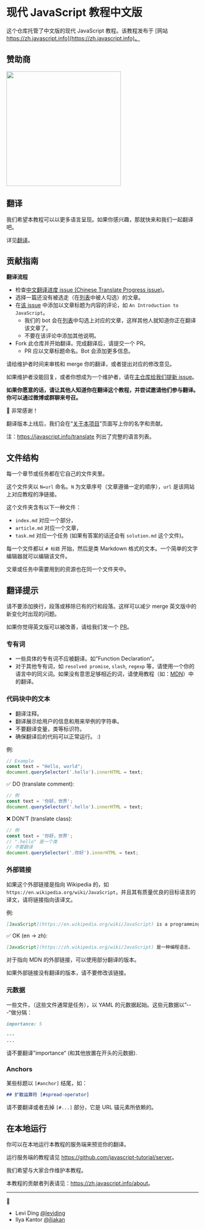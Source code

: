 # 现代 JavaScript 教程中文版

这个仓库托管了中文版的现代 JavaScript 教程。该教程发布于 [网站 https://zh.javascript.info](https://zh.javascript.info)。

## 赞助商

<a href="https://coding.net/?utm_source=javascript-tutorial-zh&utm_medium=banner&utm_campaign=march2019" target="_blank"><img src="https://user-images.githubusercontent.com/26959437/56273145-c56aa000-612e-11e9-9137-a1388ef18cf2.png" width="300px;" target="_blank"/></a>

## 翻译

我们希望本教程可以以更多语言呈现。如果你感兴趣，那就快来和我们一起翻译吧。

详见[翻译](https://javascript.info/translate)。

## 贡献指南 

**翻译流程**

- 检查[中文翻译进度 issue (Chinese Translate Progress issue)](https://github.com/javascript-tutorial/zh.javascript.info/issues/324)。
- 选择一篇还没有被选走（在[列表](https://github.com/javascript-tutorial/zh.javascript.info/issues/324#issue-433691990)中被人勾选）的文章。
- 在[该 issue](https://github.com/javascript-tutorial/zh.javascript.info/issues/324) 中添加以文章标题为内容的评论，如 `An Introduction to JavaScript`。
    - 我们的 bot 会在[列表](https://github.com/javascript-tutorial/zh.javascript.info/issues/324#issue-433691990)中勾选上对应的文章，这样其他人就知道你正在翻译该文章了。
    - 不要在该评论中添加其他说明。
- Fork 此仓库并开始翻译。完成翻译后，请提交一个 PR。
    - PR 应以文章标题命名。Bot 会添加更多信息。

请给维护者时间来审核和 merge 你的翻译，或者提出对应的修改意见。
   
如果维护者没能回复，或者你想成为一个维护者，请在[主仓库给我们提新 issue](https://github.com/javascript-tutorial/en.javascript.info/issues/new)。
    
**如果你愿意的话，请让其他人知道你在翻译这个教程，并尝试邀请他们参与翻译。你可以通过微博或群聊来号召。**

🎉 非常感谢！

翻译版本上线后，我们会在“[关于本项目](https://zh.javascript.info/about)”页面写上你的名字和贡献。

注：<https://javascript.info/translate> 列出了完整的语言列表。

## 文件结构

每一个章节或任务都在它自己的文件夹里。

这个文件夹以 `N=url` 命名。`N` 为文章序号（文章遵循一定的顺序），`url` 是该网站上对应教程的净链接。

这个文件夹含有以下一种文件：

- `index.md` 对应一个部分，
- `article.md` 对应一个文章，
- `task.md` 对应一个任务 (如果有答案的话还会有 `solution.md` 这个文件)。

每一个文件都以 `# 标题` 开始，然后是类 Markdown 格式的文本。一个简单的文字编辑器就可以编辑该文件。 

文章或任务中需要用到的资源也在同一个文件夹中。

## 翻译提示

请不要添加换行，段落或移除已有的行和段落。这样可以减少 merge 英文版中的新变化时出现的问题。

如果你觉得英文版可以被改善，请给我们发一个 [PR](https://github.com/javascript-tutorial/en.javascript.info/compare)。

### 专有词

- 一些具体的专有词不应被翻译。如”Function Declaration“。
- 对于其他专有词，如 `resolved promise`, `slash`, `regexp` 等，请使用一个你的语言中的同义词。如果没有意思足够相近的词，请使用教程（如：[MDN](https://developer.mozilla.org/en-US/)）中的翻译。

### 代码块中的文本

- 翻译注释。
- 翻译展示给用户的信息和用来举例的字符串。
- 不要翻译变量，类等标识符。
- 确保翻译后的代码可以正常运行。 :)

例:

```js
// Example
const text = "Hello, world";
document.querySelector('.hello').innerHTML = text;
```

✅ DO (translate comment):

```js
// 例
const text = '你好，世界';
document.querySelector('.hello').innerHTML = text;
```

❌ DON'T (translate class):

```js
// 例
const text = '你好，世界';
// ".hello" 是一个类
// 不要翻译
document.querySelector('.你好').innerHTML = text;
```

### 外部链接

如果这个外部链接是指向 Wikipedia 的，如 `https://en.wikipedia.org/wiki/JavaScript`，并且其有质量优良的目标语言的译文，请将链接指向该译文。

例:

```md
[JavaScript](https://en.wikipedia.org/wiki/JavaScript) is a programming language.
```

✅ OK (en -> zh):

```md
[JavaScript](https://zh.wikipedia.org/wiki/JavaScript) 是一种编程语言。
```

对于指向 MDN 的外部链接，可以使用部分翻译的版本。

如果外部链接没有翻译的版本，请不要修改该链接。

### 元数据

一些文件，（这些文件通常是任务），以 YAML 的元数据起始。这些元数据以”---“做分隔：

```md
importance: 5

---
...
```

请不要翻译”importance“ (和其他放置在开头的元数据).

### Anchors

某些标题以 `[#anchor]` 结尾，如：

```md
## 扩散运算符 [#spread-operator]
```

请不要翻译或者去掉 `[#...]` 部分，它是 URL 锚元素所依赖的。 

## 在本地运行

你可以在本地运行本教程的服务端来预览你的翻译。

运行服务端的教程请见 <https://github.com/javascript-tutorial/server>。 

我们希望与大家合作维护本教程。

本教程的贡献者列表请见：<https://zh.javascript.info/about>。

---

💓  
- Levi Ding [@leviding](https://github.com/leviding)
- Ilya Kantor [@iliakan](https://github.com/iliakan)
